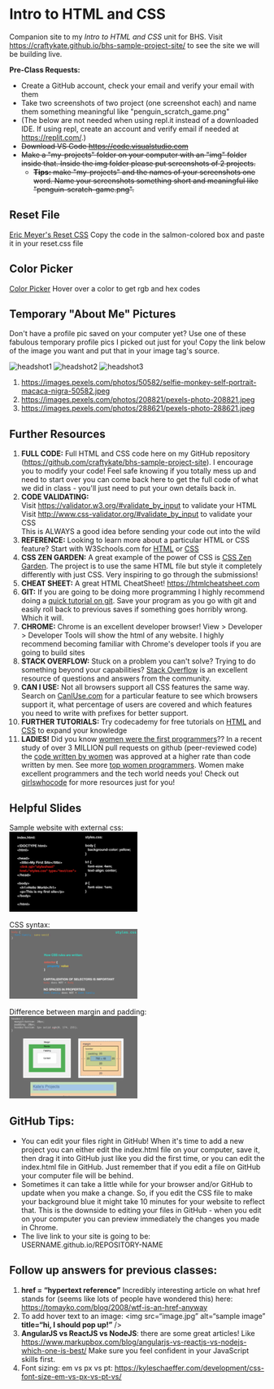 # Intro to HTML and CSS 

Companion site to my _Intro to HTML and CSS_ unit for BHS. Visit https://craftykate.github.io/bhs-sample-project-site/ to see the site we will be building live.

**Pre-Class Requests:**

- Create a GitHub account, check your email and verify your email with them
- Take two screenshots of two project (one screenshot each) and name them something meaningful like "penguin_scratch_game.png"
- (The below are not needed when using repl.it instead of a downloaded IDE. If using repl, create an account and verify email if needed at https://replit.com/.)
- ~~Download VS Code https://code.visualstudio.com~~
- ~~Make a "my-projects" folder on your computer with an "img" folder inside that. Inside the img folder please put screenshots of 2 projects.~~
  - ~~**Tips:** make "my-projects" and the names of your screenshots one word. Name your screenshots something short and meaningful like "penguin-scratch-game.png".~~

## Reset File

<a href="https://meyerweb.com/eric/tools/css/reset/">Eric Meyer's Reset CSS</a> Copy the code in the salmon-colored box and paste it in your reset.css file

## Color Picker

<a href="http://katescolorpicker.surge.sh/">Color Picker</a> Hover over a color to get rgb and hex codes

## Temporary "About Me" Pictures
Don't have a profile pic saved on your computer yet? Use one of these fabulous temporary profile pics I picked out just for you! Copy the link below of the image you want and put that in your image tag's source. <br/>

<img src="https://images.pexels.com/photos/50582/selfie-monkey-self-portrait-macaca-nigra-50582.jpeg" alt="headshot1" height="200"> <img src="https://images.pexels.com/photos/208821/pexels-photo-208821.jpeg" alt="headshot2" height="200"> <img src="https://images.pexels.com/photos/288621/pexels-photo-288621.jpeg" alt="headshot3" height="200">

1. https://images.pexels.com/photos/50582/selfie-monkey-self-portrait-macaca-nigra-50582.jpeg
1. https://images.pexels.com/photos/208821/pexels-photo-208821.jpeg
1. https://images.pexels.com/photos/288621/pexels-photo-288621.jpeg 


## Further Resources 

1. **FULL CODE:** Full HTML and CSS code here on my GitHub repository (https://github.com/craftykate/bhs-sample-project-site). I encourage you to modify your code! Feel safe knowing if you totally mess up and need to start over you can come back here to get the full code of what we did in class - you'll just need to put your own details back in. 
1. **CODE VALIDATING:** <br/>
Visit https://validator.w3.org/#validate_by_input to validate your HTML <br/>
Visit http://www.css-validator.org/#validate_by_input to validate your CSS <br/>
This is ALWAYS a good idea before sending your code out into the wild
1. **REFERENCE:** Looking to learn more about a particular HTML or CSS feature? Start with W3Schools.com for <a href="https://www.w3schools.com/html/default.asp">HTML</a> or <a href="https://www.w3schools.com/css/default.asp">CSS</a>
2. **CSS ZEN GARDEN:** A great example of the power of CSS is <a href="http://www.csszengarden.com/">CSS Zen Garden</a>. The project is to use the same HTML file but style it completely differently with just CSS. Very inspiring to go through the submissions!
3. **CHEAT SHEET:** A great HTML CheatSheet! https://htmlcheatsheet.com
6. **GIT:** If you are going to be doing more programming I highly recommend doing a <a href="https://lab.github.com/githubtraining/introduction-to-github">quick tutorial on git</a>. Save your program as you go with git and easily roll back to previous saves if something goes horribly wrong. Which it will.
7. **CHROME:** Chrome is an excellent developer browser! View > Developer > Developer Tools will show the html of any website. I highly recommend becoming familiar with Chrome's developer tools if you are going to build sites
8. **STACK OVERFLOW:** Stuck on a problem you can't solve? Trying to do something beyond your capabilities? <a href="https://stackoverflow.com">Stack Overflow</a> is an excellent resource of questions and answers from the community.
9. **CAN I USE:** Not all browsers support all CSS features the same way. Search on <a href="https://caniuse.com/#home">CanIUse.com</a> for a particular feature to see which browsers support it, what percentage of users are covered and which features you need to write with prefixes for better support.
10. **FURTHER TUTORIALS:** Try codecademy for free tutorials on <a href="https://www.codecademy.com/learn/learn-html">HTML</a> and <a href="https://www.codecademy.com/learn/learn-css">CSS</a> to expand your knowledge
11. **LADIES!** Did you know <a href="https://www.npr.org/sections/alltechconsidered/2014/10/06/345799830/the-forgotten-female-programmers-who-created-modern-tech">women were the first programmers</a>?? In a recent study of over 3 MILLION pull requests on github (peer-reviewed code) the <a href="https://www.theguardian.com/technology/2016/feb/12/women-considered-better-coders-hide-gender-github">code written by women</a> was approved at a higher rate than code written by men. See more <a href="https://www.hackerearth.com/blog/developers/top-women-programmers-history/">top women programmers</a>. Women make excellent programmers and the tech world needs you! Check out <a href="https://girlswhocode.com/">girlswhocode</a> for more resources just for you!

## Helpful Slides

Sample website with external css: <br />
<img src="img/sample-basic-website.png" alt="margin-vs-padding" width="50%">

CSS syntax: <br/>
<img src="img/css-rules.png" alt="margin-vs-padding" width="50%">

Difference between margin and padding: <br/>
<img src="img/margin-vs-padding.png" alt="margin-vs-padding" width="50%">

## GitHub Tips:

- You can edit your files right in GitHub! When it's time to add a new project you can either edit the index.html file on your computer, save it, then drag it into GitHub just like you did the first time, or you can edit the index.html file in GitHub. Just remember that if you edit a file on GitHub your computer file will be behind.
- Sometimes it can take a little while for your browser and/or GitHub to update when you make a change. So, if you edit the CSS file to make your background blue it might take 10 minutes for your website to reflect that. This is the downside to editing your files in GitHub - when you edit on your computer you can preview immediately the changes you made in Chrome. 
- The live link to your site is going to be: USERNAME.github.io/REPOSITORY-NAME

## Follow up answers for previous classes:

1. **href = “hypertext reference”** Incredibly interesting article on what href stands for (seems like lots of people have wondered this) here: https://tomayko.com/blog/2008/wtf-is-an-href-anyway
1. To add hover text to an image: <img src=“image.jpg” alt=“sample image” **title=“hi, I should pop up!”** />
1. **AngularJS vs ReactJS vs NodeJS**: there are some great articles! Like https://www.markupbox.com/blog/angularjs-vs-reactjs-vs-nodejs-which-one-is-best/ Make sure you feel confident in your JavaScript skills first. 
1. Font sizing: em vs px vs pt: https://kyleschaeffer.com/development/css-font-size-em-vs-px-vs-pt-vs/

